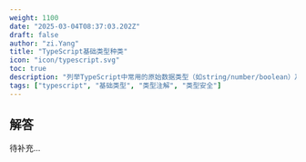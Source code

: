 ```yaml
---
weight: 1100
date: "2025-03-04T08:37:03.202Z"
draft: false
author: "zi.Yang"
title: "TypeScript基础类型种类"
icon: "icon/typescript.svg"
toc: true
description: "列举TypeScript中常用的原始数据类型（如string/number/boolean）及其特殊类型（any/unknown）。如何通过类型注解明确定义变量类型？"
tags: ["typescript", "基础类型", "类型注解", "类型安全"]
---
```


## 解答

待补充...
